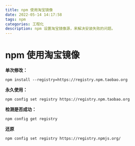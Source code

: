 ```yaml
---
title: npm 使用淘宝镜像
date: 2022-05-14 14:17:58
tags: npm
categories: 工程化
description: npm 设置淘宝镜像源，来解决安装失败的问题。
---
```


# npm 使用淘宝镜像

**单次修改：**

```shell
npm install --registry=https://registry.npm.taobao.org
```



**永久使用：**

```shell
npm config set registry https://registry.npm.taobao.org
```



**检测是否成功：**

```shell
npm config get registry
```



**还原**

```shell
npm config set registry https://registry.npmjs.org/
```
